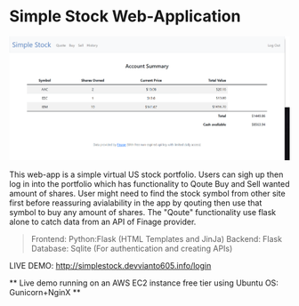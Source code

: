 # Simple Stock Web-Application
![alt text](ssscreenshot.png)

This web-app is a simple virtual US stock portfolio. Users can sigh up then log in into the portfolio which has functionality to Qoute Buy and Sell wanted amount of shares. User might need to find the stock symbol from other site first before reassuring avialability in the app by qouting then use that symbol to buy any amount of shares. The "Qoute" functionality use flask alone to catch data from an API of Finage provider.

>Frontend: Python:Flask (HTML Templates and JinJa)
>Backend: Flask
>Database: Sqlite (For authentication and creating APIs)

LIVE DEMO: http://simplestock.devvianto605.info/login

** Live demo running on an AWS EC2 instance free tier using Ubuntu OS: Gunicorn+NginX **
